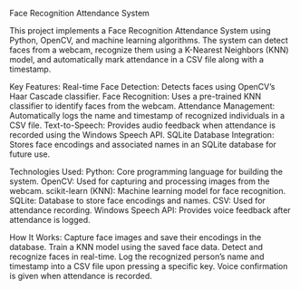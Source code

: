 Face Recognition Attendance System 

This project implements a Face Recognition Attendance System using Python, OpenCV, and machine learning algorithms.
The system can detect faces from a webcam, recognize them using a K-Nearest Neighbors (KNN) model, and automatically 
mark attendance in a CSV file along with a timestamp.

Key Features:
    Real-time Face Detection: Detects faces using OpenCV’s Haar Cascade classifier.
    Face Recognition: Uses a pre-trained KNN classifier to identify faces from the webcam.
    Attendance Management: Automatically logs the name and timestamp of recognized individuals in a CSV file.
    Text-to-Speech: Provides audio feedback when attendance is recorded using the Windows Speech API.
    SQLite Database Integration: Stores face encodings and associated names in an SQLite database for future use.

Technologies Used:
    Python: Core programming language for building the system.
    OpenCV: Used for capturing and processing images from the webcam.
    scikit-learn (KNN): Machine learning model for face recognition.
    SQLite: Database to store face encodings and names.
    CSV: Used for attendance recording.
    Windows Speech API: Provides voice feedback after attendance is logged.

How It Works:
    Capture face images and save their encodings in the database.
    Train a KNN model using the saved face data.
    Detect and recognize faces in real-time.
    Log the recognized person’s name and timestamp into a CSV file upon pressing a specific key.
    Voice confirmation is given when attendance is recorded.


